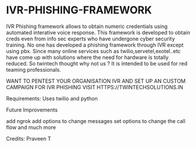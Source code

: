 # IVR-PHISHING-FRAMEWORK

IVR Phishing framework allows to obtain numeric credentials using automated interative voice response.
This framework is developed to obtain creds even from info sec experts who have undergone cyber security training.
No one has developed a phishing framework through IVR except using pbx. 
Since many online services such as twilio,servetel,exotel..etc have come up with solutions where the need for hardware is totally reduced.
So twintech thought why not us ?
It is intended to be used for red teaming professionals. 

WANT TO PENTEST YOUR ORGANISATION IVR AND SET UP AN CUSTOM CAMPAIGN FOR IVR PHISHING
VISIT HTTPS://TWINTECHSOLUTIONS.IN

Requirements:
Uses twilio and python 


Future Improvements

add ngrok
add options to change messages
set options to change the call flow and much more


Credits:
Praveen T


